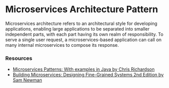 # Microservices Architecture Pattern

Microservices architecture refers to an architectural style for developing applications, enabling large applications to be separated into smaller independent parts, with each part having its own realm of responsibility. To serve a single user request, a microservices-based application can call on many internal microservices to compose its response.


### Resources

* [Microservices Patterns: With examples in Java by Chris Richardson](https://amzn.to/3oxWq5b "Microservices Patterns: With examples in Java by Chris Richardson")
* [Building Microservices: Designing Fine-Grained Systems 2nd Edition by Sam Newman](https://amzn.to/3V0akJk "Building Microservices: Designing Fine-Grained Systems 2nd Edition by Sam Newman")